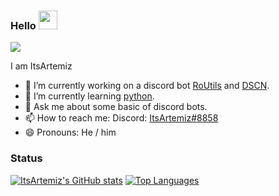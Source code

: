 ### Hello <img src="https://raw.githubusercontent.com/MartinHeinz/MartinHeinz/master/wave.gif" width="30px">

![](https://komarev.com/ghpvc/?username=ItsArtemiz)

I am ItsArtemiz

- 🔭 I’m currently working on a discord bot [RoUtils](https://github.com/ItsArtemiz/RoUtils) and [DSCN](https://github.com/Team-DSCN/DSCN-Bot).
- 🌱 I’m currently learning [python](https://www.python.org/).
- 💬 Ask me about some basic of discord bots.
- 📫 How to reach me: Discord: [ItsArtemiz#8858](https://discord.com/users/449897807936225290)
- 😄 Pronouns: He / him

### Status
[![ItsArtemiz's GitHub stats](https://github-readme-stats.vercel.app/api?username=ItsArtemiz&count_private=true&theme=algolia)](https://github-readme-stats.vercel.app/api?username=ItsArtemiz&count_private=true&theme=algolia)
[![Top Languages](https://github-readme-stats.vercel.app/api/top-langs/?username=ItsArtemiz&theme=algolia)](https://github-readme-stats.vercel.app/api/top-langs/?username=ItsArtemiz&theme=algolia)
